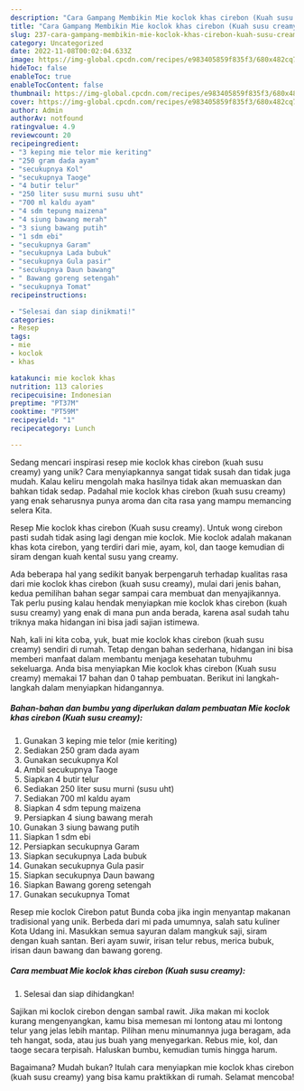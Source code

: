 ```yaml
---
description: "Cara Gampang Membikin Mie koclok khas cirebon (Kuah susu creamy) yang Mantap"
title: "Cara Gampang Membikin Mie koclok khas cirebon (Kuah susu creamy) yang Mantap"
slug: 237-cara-gampang-membikin-mie-koclok-khas-cirebon-kuah-susu-creamy-yang-mantap
category: Uncategorized
date: 2022-11-08T00:02:04.633Z
image: https://img-global.cpcdn.com/recipes/e983405859f835f3/680x482cq70/mie-koclok-khas-cirebon-kuah-susu-creamy-foto-resep-utama.jpg
hideToc: false
enableToc: true
enableTocContent: false
thumbnail: https://img-global.cpcdn.com/recipes/e983405859f835f3/680x482cq70/mie-koclok-khas-cirebon-kuah-susu-creamy-foto-resep-utama.jpg
cover: https://img-global.cpcdn.com/recipes/e983405859f835f3/680x482cq70/mie-koclok-khas-cirebon-kuah-susu-creamy-foto-resep-utama.jpg
author: Admin
authorAv: notfound
ratingvalue: 4.9
reviewcount: 20
recipeingredient:
- "3 keping mie telor mie keriting"
- "250 gram dada ayam"
- "secukupnya Kol"
- "secukupnya Taoge"
- "4 butir telur"
- "250 liter susu murni susu uht"
- "700 ml kaldu ayam"
- "4 sdm tepung maizena"
- "4 siung bawang merah"
- "3 siung bawang putih"
- "1 sdm ebi"
- "secukupnya Garam"
- "secukupnya Lada bubuk"
- "secukupnya Gula pasir"
- "secukupnya Daun bawang"
- " Bawang goreng setengah"
- "secukupnya Tomat"
recipeinstructions:

- "Selesai dan siap dinikmati!"
categories:
- Resep
tags:
- mie
- koclok
- khas

katakunci: mie koclok khas 
nutrition: 113 calories
recipecuisine: Indonesian
preptime: "PT37M"
cooktime: "PT59M"
recipeyield: "1"
recipecategory: Lunch

---
```





Sedang mencari inspirasi resep mie koclok khas cirebon (kuah susu creamy) yang unik? Cara menyiapkannya sangat tidak susah dan tidak juga mudah. Kalau keliru mengolah maka hasilnya tidak akan memuaskan dan bahkan tidak sedap. Padahal mie koclok khas cirebon (kuah susu creamy) yang enak seharusnya punya aroma dan cita rasa yang mampu memancing selera Kita.





Resep Mie koclok khas cirebon (Kuah susu creamy). Untuk wong cirebon pasti sudah tidak asing lagi dengan mie koclok. Mie koclok adalah makanan khas kota cirebon, yang terdiri dari mie, ayam, kol, dan taoge kemudian di siram dengan kuah kental susu yang creamy.

Ada beberapa hal yang sedikit banyak berpengaruh terhadap kualitas rasa dari mie koclok khas cirebon (kuah susu creamy), mulai dari jenis bahan, kedua pemilihan bahan segar sampai cara membuat dan menyajikannya. Tak perlu pusing kalau hendak menyiapkan mie koclok khas cirebon (kuah susu creamy) yang enak di mana pun anda berada, karena asal sudah tahu triknya maka hidangan ini bisa jadi sajian istimewa.






Nah, kali ini kita coba, yuk, buat mie koclok khas cirebon (kuah susu creamy) sendiri di rumah. Tetap dengan bahan sederhana, hidangan ini bisa memberi manfaat dalam membantu menjaga kesehatan tubuhmu sekeluarga. Anda bisa menyiapkan Mie koclok khas cirebon (Kuah susu creamy) memakai 17 bahan dan 0 tahap pembuatan. Berikut ini langkah-langkah dalam menyiapkan hidangannya.

<!--inarticleads1-->

##### Bahan-bahan dan bumbu yang diperlukan dalam pembuatan Mie koclok khas cirebon (Kuah susu creamy):

1. Gunakan 3 keping mie telor (mie keriting)
1. Sediakan 250 gram dada ayam
1. Gunakan secukupnya Kol
1. Ambil secukupnya Taoge
1. Siapkan 4 butir telur
1. Sediakan 250 liter susu murni (susu uht)
1. Sediakan 700 ml kaldu ayam
1. Siapkan 4 sdm tepung maizena
1. Persiapkan 4 siung bawang merah
1. Gunakan 3 siung bawang putih
1. Siapkan 1 sdm ebi
1. Persiapkan secukupnya Garam
1. Siapkan secukupnya Lada bubuk
1. Gunakan secukupnya Gula pasir
1. Siapkan secukupnya Daun bawang
1. Siapkan  Bawang goreng setengah
1. Gunakan secukupnya Tomat


Resep mie koclok Cirebon patut Bunda coba jika ingin menyantap makanan tradisional yang unik. Berbeda dari mi pada umumnya, salah satu kuliner Kota Udang ini. Masukkan semua sayuran dalam mangkuk saji, siram dengan kuah santan. Beri ayam suwir, irisan telur rebus, merica bubuk, irisan daun bawang dan bawang goreng. 

<!--inarticleads2-->

##### Cara membuat Mie koclok khas cirebon (Kuah susu creamy):


1. Selesai dan siap dihidangkan!

Sajikan mi koclok cirebon dengan sambal rawit. Jika makan mi koclok kurang mengenyangkan, kamu bisa memesan mi lontong atau mi lontong telur yang jelas lebih mantap. Pilihan menu minumannya juga beragam, ada teh hangat, soda, atau jus buah yang menyegarkan. Rebus mie, kol, dan taoge secara terpisah. Haluskan bumbu, kemudian tumis hingga harum. 

Bagaimana? Mudah bukan? Itulah cara menyiapkan mie koclok khas cirebon (kuah susu creamy) yang bisa kamu praktikkan di rumah. Selamat mencoba!
